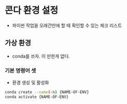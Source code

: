 # 콘다 환경 설정 

- 파이썬 작업을 오래간만에 할 때 확인할 수 있는 체크 리스트 

## 가상 환경 
- conda를 쓰자. 이 만한게 없다. 

### 기본 명령어 셋 

- 환경 생성 및 활성화
```bash
conda create --name(-n) {NAME-OF-ENV}
conda activate {NAME-OF-ENV}
```